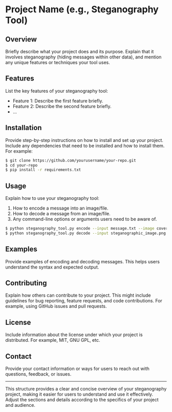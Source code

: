 # Project Name (e.g., Steganography Tool)

## Overview
Briefly describe what your project does and its purpose. Explain that it involves steganography (hiding messages within other data), and mention any unique features or techniques your tool uses.

## Features
List the key features of your steganography tool:
- Feature 1: Describe the first feature briefly.
- Feature 2: Describe the second feature briefly.
- ...

## Installation
Provide step-by-step instructions on how to install and set up your project. Include any dependencies that need to be installed and how to install them. For example:
```bash
$ git clone https://github.com/yourusername/your-repo.git
$ cd your-repo
$ pip install -r requirements.txt
```

## Usage
Explain how to use your steganography tool:
1. How to encode a message into an image/file.
2. How to decode a message from an image/file.
3. Any command-line options or arguments users need to be aware of.

```bash
$ python steganography_tool.py encode --input message.txt --image cover_image.png --output steganographic_image.png
$ python steganography_tool.py decode --input steganographic_image.png --output decoded_message.txt
```

## Examples
Provide examples of encoding and decoding messages. This helps users understand the syntax and expected output.

## Contributing
Explain how others can contribute to your project. This might include guidelines for bug reporting, feature requests, and code contributions. For example, using GitHub issues and pull requests.

## License
Include information about the license under which your project is distributed. For example, MIT, GNU GPL, etc.

## Contact
Provide your contact information or ways for users to reach out with questions, feedback, or issues.

---

This structure provides a clear and concise overview of your steganography project, making it easier for users to understand and use it effectively. Adjust the sections and details according to the specifics of your project and audience.
